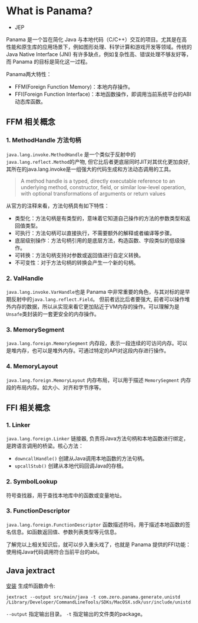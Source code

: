 # What is Panama?
- JEP

Panama 是一个旨在简化 Java 与本地代码（C/C++）交互的项目。尤其是在高性能和原生库的应用场景下，例如图形处理、科学计算和游戏开发等领域。传统的 Java Native Interface (JNI) 有许多缺点，例如复杂性高、错误处理不够友好等，而 Panama 的目标是简化这一过程。

Panama两大特性：
- FFM(Foreign Function Memory)：本地内存操作。
- FFI(Foreign Function Interface)：本地函数操作，即调用当前系统平台的ABI动态库函数。

## FFM 相关概念
### 1. MethodHandle 方法句柄
`java.lang.invoke.MethodHandle` 是一个类似于反射中的 `java.lang.reflect.Method`的产物,
但它比后者更底层同时JIT对其优化更加良好,
其所在的java.lang.invoke是一组强大的代码生成和方法动态调用的工具。


> A method handle is a typed, directly executable reference to an  underlying method, constructor, field, or similar low-level operation, with  optional transformations of arguments or return values

从官方的注释来看，方法句柄具有如下特性：
- 类型化：方法句柄是有类型的，意味着它知道自己操作的方法的参数类型和返回值类型。
- 可执行：方法句柄可以直接执行，不需要额外的解释或者编译等步骤。
- 底层级别操作：方法句柄引用的是底层方法，构造函数、字段类似的低级操作。
- 可转换：方法句柄支持对参数或返回值进行自定义转换。
- 不可变性：对于方法句柄的转换会产生一个新的句柄。

### 2. ValHandle
`java.lang.invoke.VarHandle`也是 Panama 中非常重要的角色，与其对标的是早期反射中的`java.lang.reflect.Field`。 但前者远比后者要强大,
前者可以操作堆外内存的数据，所以从实现来看它更加贴近于VM内存的操作。可以理解为是`Unsafe`类封装的一套更安全的内存操作。

### 3. MemorySegment
`java.lang.foreign.MemorySegment` 内存段，表示一段连续的可访问内存。可以是堆内存，也可以是堆外内存。可通过特定的API对这段内存进行操作。

### 4. MemoryLayout
`java.lang.foreign.MemoryLayout` 内存布局，可以用于描述 `MemorySegment` 内存段的布局内存。如大小、对齐和字节序等。



## FFI 相关概念
### 1. Linker
`java.lang.foreign.Linker` 链接器, 负责将Java方法句柄和本地函数进行绑定，是跨语言调用的桥梁。核心方法：
- `downcallHandle()` 创建从Java调用本地函数的方法句柄。
- `upcallStub()` 创建从本地代码回调Java的存根。
### 2. SymbolLookup
符号查找器，用于查找本地库中的函数或变量地址。

### 3. FunctionDescriptor
`java.lang.foreign.FunctionDescriptor` 函数描述符吗，用于描述本地函数的签名信息。如函数返回值、参数列表类型等元信息。

了解完以上相关知识后，就可以步入重头戏了，也就是 Panama 提供的FFI功能：使用纯Java代码调用符合当前平台的abi。

## Java jextract
[安装](https://jdk.java.net/jextract/)
生成ffi函数命令:
```shell
jextract --output src/main/java -t com.zero.panama.generate.unistd /Library/Developer/CommandLineTools/SDKs/MacOSX.sdk/usr/include/unistd.h
```
`--output` 指定输出目录。
`-t` 指定输出的文件类的package。
